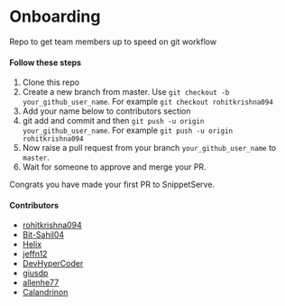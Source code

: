 # Onboarding

Repo to get team members up to speed on git workflow

#### Follow these steps

1. Clone this repo
2. Create a new branch from master. Use `git checkout -b your_github_user_name`. For example `git checkout rohitkrishna094`
3. Add your name below to contributors section
4. git add and commit and then `git push -u origin your_github_user_name`. For example `git push -u origin rohitkrishna094`
5. Now raise a pull request from your branch `your_github_user_name` to `master`.
6. Wait for someone to approve and merge your PR.

Congrats you have made your first PR to SnippetServe.

#### Contributors

* [rohitkrishna094](https://github.com/rohitkrishna094)
* [Bit-Sahil04](https://github.com/Bit-Sahil04)
* [Helix](https://github.com/HelixHEX)
* [jeffn12](https://github.com/jeffn12)
* [DevHyperCoder](https://github.com/DevHyperCoder)
* [giusdp](https://github.com/giusdp)
* [allenhe77](https://github.com/allenhe77)
* [Calandrinon](https://github.com/Calandrinon)

